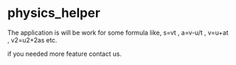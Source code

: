 # physics_helper


The application is will be work for some formula like,  s=vt , a=v-u/t , v=u+at , v2=u2+2as etc.


if you needed more feature contact us.
